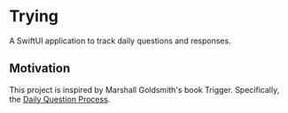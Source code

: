 # Trying
 
A SwiftUI application to track daily questions and responses.

## Motivation

This project is inspired by Marshall Goldsmith's book Trigger. Specifically, the [Daily Question Process](https://marshallgoldsmith.com/articles/questions-that-make-a-difference-the-daily-question-process/).
